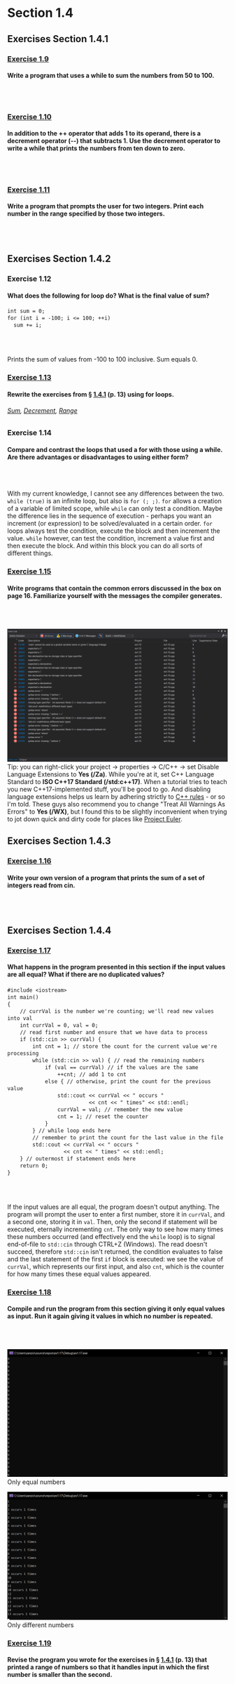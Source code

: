 # Section 1.4
## Exercises Section 1.4.1
### [Exercise 1.9](/Chapter%201/Section%201.4/ex1.9.cpp)
#### Write a program that uses a while to sum the numbers from 50 to 100.
<br/>
<br/>

### [Exercise 1.10](/Chapter%201/Section%201.4/ex1.10.cpp) 
#### In addition to the ++ operator that adds 1 to its operand, there is a decrement operator (--) that subtracts 1. Use the decrement operator to write a while that prints the numbers from ten down to zero.
<br/>
<br/>

### [Exercise 1.11](/Chapter%201/Section%201.4/ex1.11.cpp) 
#### Write a program that prompts the user for two integers. Print each number in the range specified by those two integers.
<br/>
<br/>

## Exercises Section 1.4.2
### Exercise 1.12
#### What does the following for loop do? What is the final value of sum?
```
int sum = 0;
for (int i = -100; i <= 100; ++i)
  sum += i;
```
<br/>
<br/>

Prints the sum of values from -100 to 100 inclusive. Sum equals 0.
### [Exercise 1.13](/Chapter%201/Section%201.4/ex1.13-a.cpp)
#### Rewrite the exercises from § [1.4.1](/Chapter%201/Section%201.4#exercises-section-141) (p. 13) using for loops.
###### [Sum](/Chapter%201/Section%201.4/ex1.13-a.cpp), [Decrement](/Chapter%201/Section%201.4/ex1.13-b.cpp), [Range](/Chapter%201/Section%201.4/ex1.13-c.cpp)

### Exercise 1.14
#### Compare and contrast the loops that used a for with those using a while. Are there advantages or disadvantages to using either form?
<br/>
<br/>

With my current knowledge, I cannot see any differences between the two. `while (true)` is an infinite loop, but also is `for (; ;)`.
`for` allows a creation of a variable of limited scope, while `while` can only test a condition. Maybe the difference lies in the sequence of execution - perhaps you want an increment (or expression) to be solved/evaluated in a certain order. `for` loops always test the condition, execute the block and then increment the value. `while` however, can test the condition, increment a value first and then execute the block. And within this block you can do all sorts of different things. 

### [Exercise 1.15](/Chapter%201/Section%201.4/ex1.15.cpp)
#### Write programs that contain the common errors discussed in the box on page 16. Familiarize yourself with the messages the compiler generates.
<br/>
<br/>

![ex1.15](/assets/ch1/ex1.15.png)
Tip: you can right-click your project -> properties -> C/C++ -> set Disable Language Extensions to **Yes (/Za)**. While you're at it,
set C++ Language Standard to **ISO C++17 Standard (/std:c++17)**. When a tutorial tries to teach you new C++17-implemented stuff, you'll be
good to go. And disabling language extensions helps us learn by adhering strictly to [C++ rules](https://www.learncpp.com/cpp-tutorial/configuring-your-compiler-compiler-extensions/) - or so I'm told. These guys also recommend you to change "Treat All Warnings As Errors" to **Yes (/WX)**, but I found this to be
slightly inconvenient when trying to jot down quick and dirty code for places like [Project Euler](https://projecteuler.net/about).

## Exercises Section 1.4.3
### [Exercise 1.16](/Chapter%201/Section%201.4/ex1.16.cpp)
#### Write your own version of a program that prints the sum of a set of integers read from cin.
<br/>
<br/>

## Exercises Section 1.4.4
### [Exercise 1.17](/Chapter%201/Section%201.4/ex1.17.cpp)
#### What happens in the program presented in this section if the input values are all equal? What if there are no duplicated values?
```
#include <iostream>
int main()
{
	// currVal is the number we're counting; we'll read new values into val
	int currVal = 0, val = 0;
	// read first number and ensure that we have data to process
	if (std::cin >> currVal) {
		int cnt = 1; // store the count for the current value we're processing
		while (std::cin >> val) { // read the remaining numbers
			if (val == currVal) // if the values are the same
				++cnt; // add 1 to cnt
			else { // otherwise, print the count for the previous value
				std::cout << currVal << " occurs "
				          << cnt << " times" << std::endl;
				currVal = val; // remember the new value
				cnt = 1; // reset the counter
			}
		} // while loop ends here
		// remember to print the count for the last value in the file
		std::cout << currVal << " occurs "
		          << cnt << " times" << std::endl;
	} // outermost if statement ends here
	return 0;
}
```
<br/>
<br/>

If the input values are all equal, the program doesn't output anything. The program will prompt the user to enter a first number, store it in
`currVal`, and a second one, storing it in `val`. Then, only the second if statement will be executed, eternally incrementing `cnt`. The only way 
to see how many times these numbers occurred (and effectively end the `while` loop) is to signal end-of-file to `std::cin` through CTRL+Z (Windows). 
The read doesn't succeed, therefore `std::cin` isn't returned, the condition evaluates to false and the last statement of the first `if` block is 
executed: we see the value of `currVal`, which represents our first input, and also `cnt`, which is the counter for how many times these equal values
appeared.

### [Exercise 1.18](/Chapter%201/Section%201.4/ex1.18.cpp)
#### Compile and run the program from this section giving it only equal values as input. Run it again giving it values in which no number is repeated.
<br/>
<br/>

![ex1.18-a](/assets/ch1/ex1.18-a.png)
Only equal numbers

![ex1.18-b](/assets/ch1/ex1.18-b.png)
Only different numbers

### [Exercise 1.19](/Chapter%201/Section%201.4/ex1.19.cpp)
#### Revise the program you wrote for the exercises in § [1.4.1](/Chapter%201/Section%201.4#exercises-section-141) (p. 13) that printed a range of numbers so that it handles input in which the first number is smaller than the second.
<br/>
<br/>
